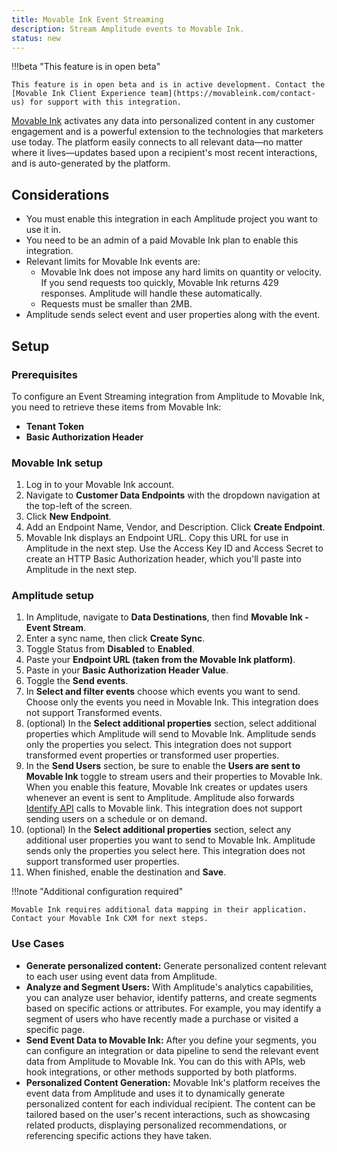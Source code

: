 ```yaml
---
title: Movable Ink Event Streaming
description: Stream Amplitude events to Movable Ink.
status: new
---
```


!!!beta "This feature is in open beta"

    This feature is in open beta and is in active development. Contact the [Movable Ink Client Experience team](https://movableink.com/contact-us) for support with this integration.

[Movable Ink](https://movableink.com) activates any data into personalized content in any customer engagement and is a powerful extension to the technologies that marketers use today. The platform easily connects to all relevant data—no matter where it lives—updates based upon a recipient's most recent interactions, and is auto-generated by the platform.

## Considerations

- You must enable this integration in each Amplitude project you want to use it in.
- You need to be an admin of a paid Movable Ink plan to enable this integration.
- Relevant limits for Movable Ink events are:
    - Movable Ink does not impose any hard limits on quantity or velocity. If you send requests  too quickly, Movable Ink returns 429 responses. Amplitude will handle these automatically. 
    - Requests must be smaller than 2MB.
- Amplitude sends select event and user properties along with the event.

## Setup

### Prerequisites

To configure an Event Streaming integration from Amplitude to Movable Ink, you need to retrieve these items from Movable Ink:

- **Tenant Token**
- **Basic Authorization Header**

### Movable Ink setup

1. Log in to your Movable Ink account.
2. Navigate to **Customer Data Endpoints** with the dropdown navigation at the top-left of the screen.
3. Click **New Endpoint**.
4. Add an Endpoint Name, Vendor, and Description. Click **Create Endpoint**.
5. Movable Ink displays an Endpoint URL. Copy this URL for use in Amplitude in the next step. Use the Access Key ID and Access Secret to create an HTTP Basic Authorization header, which you'll paste into Amplitude in the next step.

### Amplitude setup

1. In Amplitude, navigate to **Data Destinations**, then find **Movable Ink - Event Stream**.
2. Enter a sync name, then click **Create Sync**.
3. Toggle Status from **Disabled** to **Enabled**.
4. Paste your **Endpoint URL (taken from the Movable Ink platform)**.
5. Paste in your **Basic Authorization Header Value**.
6. Toggle the **Send events**.
7. In **Select and filter events** choose which events you want to send. Choose only the events you need in Movable Ink. This integration does not support Transformed events.
8. (optional) In the **Select additional properties** section, select additional properties which Amplitude will send to Movable Ink. Amplitude sends only the properties you select. This integration does not support transformed event properties or transformed user properties.
9. In the **Send Users** section, be sure to enable the **Users are sent to Movable Ink** toggle to stream users and their properties to Movable Ink. When you enable this feature, Movable Ink creates or updates users whenever an event is sent to Amplitude. Amplitude also forwards [Identify API](/analytics/apis/identify-api/) calls to Movable link. This integration does not support sending users on a schedule or on demand.
10. (optional) In the **Select additional properties** section, select any additional user properties you want to send to Movable Ink. Amplitude sends only the properties you select here. This integration does not support transformed user properties. 
11. When finished, enable the destination and **Save**.

!!!note "Additional configuration required"
 
    Movable Ink requires additional data mapping in their application. Contact your Movable Ink CXM for next steps.

### Use Cases

- **Generate personalized content:** Generate personalized content relevant to each user using event data from Amplitude.
- **Analyze and Segment Users:** With Amplitude's analytics capabilities, you can analyze user behavior, identify patterns, and create segments based on specific actions or attributes. For example, you may identify a segment of users who have recently made a purchase or visited a specific page.
- **Send Event Data to Movable Ink:** After you define your segments, you can configure an integration or data pipeline to send the relevant event data from Amplitude to Movable Ink. You can do this with APIs, web hook integrations, or other methods supported by both platforms.
- **Personalized Content Generation:** Movable Ink's platform receives the event data from Amplitude and uses it to dynamically generate personalized content for each individual recipient. The content can be tailored based on the user's recent interactions, such as showcasing related products, displaying personalized recommendations, or referencing specific actions they have taken.
